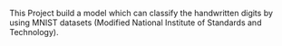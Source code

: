 This Project build a model which can classify the handwritten digits by using MNIST datasets (Modified National Institute of Standards and Technology).
